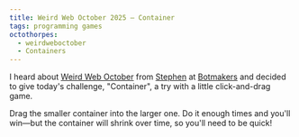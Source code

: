```yaml
---
title: Weird Web October 2025 – Container
tags: programming games
octothorpes:
  - weirdweboctober
  - Containers
---
```


I heard about [Weird Web October](https://weirdweboctober.website/) from [Stephen](https://stefanbohacek.com/) at [Botmakers](https://botmakers.discourse.group/) and decided to give today's challenge, "Container", a try with a little click-and-drag game.

Drag the smaller container into the larger one. Do it enough times and you'll win—but the container will shrink over time, so you'll need to be quick!

<div id="container"></div>
<style type="text/css">
    #container {
        width: 100%;
        min-height: 50vh;
        overflow: hidden;
    }
    #container progress {
        position: absolute;
        top: 0;
        left: 0;
        width: 100%;
    }
    .draggable {
        cursor: grab;
        background: linear-gradient(#333333, #111111);
        border-radius: 15px;
        box-shadow: 0 0 15px #FFFF99;
        padding: 1rem;
    }
    .draggable.dragging {
        cursor: grabbing;
    }
    .dropping {
        background: linear-gradient(#555, #333);
    }
    .stim {
        pointer-events: none;
        transition: all 1s;
        margin: 0;
        opacity: 0;
    }
    .stim.active {
        margin-top: 3rem;
        opacity: 1;
    }
</style>
<script src="/assets/weird-web-october-2025/container.js"></script>
<script type="text/javascript">
    configureContainer("container");
</script>
